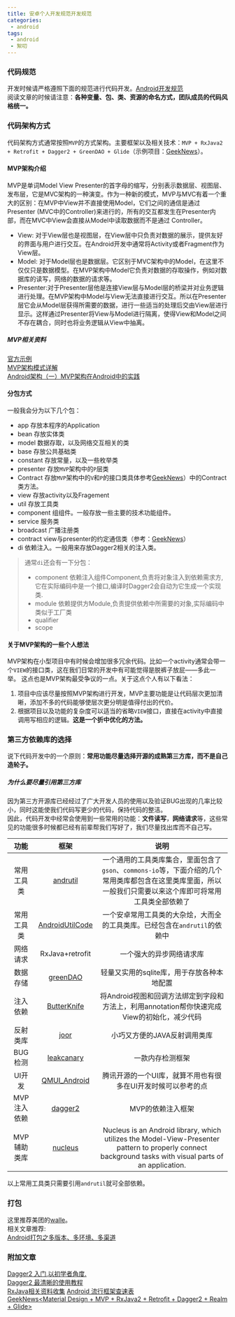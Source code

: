 ```yaml
---
title: 安卓个人开发规范开发规范
categories:
 - android
tags:
 - android
 - 絮叨
---
```


### 代码规范
开发时候请严格遵照下面的规范进行代码开发。[Android开发规范](https://github.com/Blankj/AndroidStandardDevelop#5-%E8%B5%84%E6%BA%90%E6%96%87%E4%BB%B6%E8%A7%84%E8%8C%83)  
阅读文章的时候请注意：**各种变量、包、类、资源的命名方式，团队成员的代码风格统一。**

### 代码架构方式
代码架构方式通常按照`MVP`的方式架构。主要框架以及相关技术：`MVP + RxJava2 + Retrofit + Dagger2 + GreenDAO + Glide`（示例项目：[GeekNews](https://github.com/codeestX/GeekNews)）。
#### MVP架构介绍
MVP是单词Model View Presenter的首字母的缩写，分别表示数据层、视图层、发布层，它是MVC架构的一种演变。作为一种新的模式，MVP与MVC有着一个重大的区别：在MVP中View并不直接使用Model，它们之间的通信是通过Presenter (MVC中的Controller)来进行的，所有的交互都发生在Presenter内部，而在MVC中View会直接从Model中读取数据而不是通过 Controller。
* View: 对于View层也是视图层，在View层中只负责对数据的展示，提供友好的界面与用户进行交互。在Android开发中通常将Activity或者Fragment作为View层。
* Model: 对于Model层也是数据层。它区别于MVC架构中的Model，在这里不仅仅只是数据模型。在MVP架构中Model它负责对数据的存取操作，例如对数据库的读写，网络的数据的请求等。
* Presenter:对于Presenter层他是连接View层与Model层的桥梁并对业务逻辑进行处理。在MVP架构中Model与View无法直接进行交互。所以在Presenter层它会从Model层获得所需要的数据，进行一些适当的处理后交由View层进行显示。这样通过Presenter将View与Model进行隔离，使得View和Model之间不存在耦合，同时也将业务逻辑从View中抽离。

##### MVP相关资料
[官方示例](https://github.com/googlesamples/android-architecture)  
[MVP架构模式详解](https://www.jianshu.com/p/4b754ea48a40)  
[Android架构（一）MVP架构在Android中的实践](http://blog.csdn.net/johnny901114/article/details/54783106)

#### 分包方式
一般我会分为以下几个包：
* app 存放本程序的Application
* bean 存放实体类
* model 数据存取，以及网络交互相关的类
* base 存放公共基础类
* constant 存放常量，以及一些枚举类
* presenter 存放`MVP`架构中的`P`层类
* Contract 存放`MVP`架构中的`V`和`P`的接口类具体参考[GeekNews](https://github.com/codeestX/GeekNews)）中的Contract类方法。
* view 存放activity以及Fragement
* util 存放工具类
* component 组组件。一般存放一些主要的技术功能组件。
* service 服务类
* broadcast 广播注册类
* contract view与presenter的约定通信类（参考：[GeekNews](https://github.com/codeestX/GeekNews)）
* di 依赖注入。一般用来存放Dagger2相关的注入类。
>通常`di`还会有一下分包：
>* component 依赖注入组件Component,负责将对象注入到依赖需求方,它在实际编码中是一个接口,编译时Dagger2会自动为它生成一个实现类.
>* module 依赖提供方Module,负责提供依赖中所需要的对象,实际编码中类似于工厂类
>* qualifier 
>* scope



#### 关于MVP架构的一些个人想法
MVP架构在小型项目中有时候会增加很多冗余代码。比如一个activity通常会带一个`VIEW`的接口类，这在我们日常的开发中有可能觉得是脱裤子放屁——多此一举。
这点也是MVP架构最受争议的一点。关于这点个人有以下看法：
1. 项目中应该尽量按照MVP架构进行开发，MVP主要功能是让代码层次更加清晰，添加不多的代码能够使层次更分明是值得付出的代价。
2. 根据项目以及功能的复杂度可以适当的省略`VIEW`接口，直接在activity中直接调用写相应的逻辑。**这是一个折中优化的方法。**

### 第三方依赖库的选择
说下代码开发中的一个原则：**常用功能尽量选择开源的成熟第三方库，而不是自己造轮子。**
##### 为什么要尽量引用第三方库
因为第三方开源库已经经过了广大开发人员的使用以及验证BUG出现的几率比较小，同时这能使我们代码写更少的代码，保持代码的整洁。  
因此，代码开发中经常会使用到一些常用的功能：**文件读写**，**网络请求**等，这些常见的功能很多时候都已经有前辈帮我们写好了，我们尽量找出库而不自己写。

|功能|框架|说明|
|:---:|:---:|:---:|
|常用工具类|[andrutil][1001]|一个通用的工具类库集合，里面包含了`gson`、`commons-io`等，下面介绍的几个常用类库都包含在这里类库里面，所以一般我们只需要以来这个库即可将常用工具类全部依赖了|
|常用工具类|[AndroidUtilCode][1002]|一个安卓常用工具类的大杂烩，大而全的工具类库。已经包含在`andrutil`的依赖中|
|网络请求|RxJava+retrofit|一个强大的异步网络请求库|
|数据存储|[greenDAO][1003]|轻量又实用的sqlite库，用于存放各种本地配置|
|注入依赖|[ButterKnife][1007]|将Android视图和回调方法绑定到字段和方法上，利用annotation帮你快速完成View的初始化，减少代码|
|反射类库|[joor][1004]|小巧又方便的JAVA反射调用类库|
|BUG检测|[leakcanary][1006]|一款内存检测框架|
|UI开发|[QMUI_Android][1005]|腾讯开源的一个UI库，就算不用也有很多在UI开发时候可以参考的点|
|MVP注入依赖|[dagger2][1009]|MVP的依赖注入框架|
|MVP辅助类库|[nucleus][1008]|Nucleus is an Android library, which utilizes the Model-View-Presenter pattern to properly connect background tasks with visual parts of an application.|

以上常用工具类只需要引用`andrutil`就可全部依赖。

### 打包
这里推荐美团的[walle](https://github.com/Meituan-Dianping/walle)。  
相关文章推荐:  
[Android打包之多版本、多环境、多渠道](https://www.jianshu.com/p/872dc6f89cb4)

### 附加文章
[Dagger2 入门,以初学者角度.](https://www.jianshu.com/p/1d84ba23f4d2)  
[Dagger2 最清晰的使用教程](https://www.jianshu.com/p/24af4c102f62)  
[RxJava相关资料收集](https://kigkrazy.github.io/android/2018/01/05/android-RxJava-summary/)
[Android 流行框架查速表](https://www.ctolib.com/cheatsheets-Android-ch.html)  
[GeekNews<Material Design + MVP + RxJava2 + Retrofit + Dagger2 + Realm + Glide>](https://github.com/codeestX/GeekNews)  


[1001]: https://github.com/kigkrazy/andrutil
[1002]: https://github.com/Blankj/AndroidUtilCode
[1003]: https://github.com/greenrobot/greenDAO
[1004]: https://github.com/jOOQ/jOOR
[1005]: https://github.com/QMUI/QMUI_Android
[1006]: https://github.com/square/leakcanary
[1007]: https://github.com/JakeWharton/butterknife
[1008]: https://github.com/konmik/nucleus
[1009]: https://github.com/google/dagger
